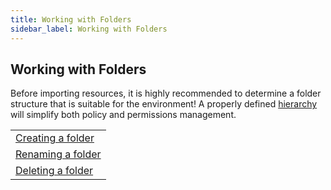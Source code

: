 ```yaml
---
title: Working with Folders
sidebar_label: Working with Folders
---
```


## Working with Folders

Before importing resources, it is highly recommended to determine a folder
structure that is suitable for the environment! A properly defined
[hierarchy](concepts/resources/hierarchy) will simplify both policy and
permissions management.


|                                                           |
| --------------------------------------------------------- |
| [Creating a folder](guides/working-with-folders/create)   |
| [Renaming a folder](guides/working-with-folders/renaming) |
| [Deleting a folder](guides/working-with-folders/delete)   |

